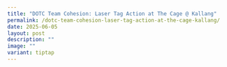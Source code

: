 ```yaml
---
title: "DOTC Team Cohesion: Laser Tag Action at The Cage @ Kallang"
permalink: /dotc-team-cohesion-laser-tag-action-at-the-cage-kallang/
date: 2025-06-05
layout: post
description: ""
image: ""
variant: tiptap
---
```

